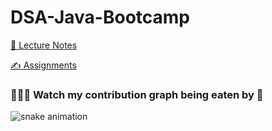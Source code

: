 # DSA-Java-Bootcamp






[📂 Lecture Notes][1]

[✍️ Assignments][2]


[1]:https://github.com/kunal-kushwaha/DSA-Bootcamp-Java/tree/main/lectures "Assignments"
[2]:https://github.com/kunal-kushwaha/DSA-Bootcamp-Java/tree/main/assignments "Lectures"

### 👨🏻‍💻 Watch my contribution graph being eaten by 🐍

![snake animation](https://github.com/vishalsingh2972/vishalsingh2972/blob/output/github-contribution-grid-snake.svg)
